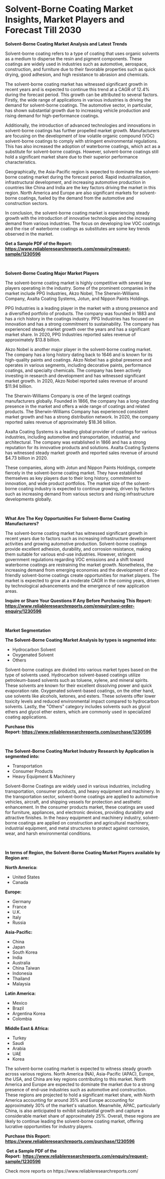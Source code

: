 <p><h1>Solvent-Borne Coating Market Insights, Market Players and Forecast Till 2030</h1></p><p><strong>Solvent-Borne Coating Market Analysis and Latest Trends</strong></p>
<p><p>Solvent-borne coating refers to a type of coating that uses organic solvents as a medium to disperse the resin and pigment components. These coatings are widely used in industries such as automotive, aerospace, construction, and furniture due to their favorable properties such as quick drying, good adhesion, and high resistance to abrasion and chemicals.</p><p>The solvent-borne coating market has witnessed significant growth in recent years and is expected to continue this trend at a CAGR of 12.4% during the forecast period. This growth can be attributed to several factors. Firstly, the wide range of applications in various industries is driving the demand for solvent-borne coatings. The automotive sector, in particular, has shown substantial growth due to increasing vehicle production and rising demand for high-performance coatings.</p><p>Additionally, the introduction of advanced technologies and innovations in solvent-borne coatings has further propelled market growth. Manufacturers are focusing on the development of low volatile organic compound (VOC) solvent-borne coatings to comply with stringent environmental regulations. This has also increased the adoption of waterborne coatings, which act as a substitute for solvent-borne coatings. However, solvent-borne coatings still hold a significant market share due to their superior performance characteristics.</p><p>Geographically, the Asia-Pacific region is expected to dominate the solvent-borne coating market during the forecast period. Rapid industrialization, infrastructural development, and increasing automotive production in countries like China and India are the key factors driving the market in this region. North America and Europe are also significant markets for solvent-borne coatings, fueled by the demand from the automotive and construction sectors.</p><p>In conclusion, the solvent-borne coating market is experiencing steady growth with the introduction of innovative technologies and the increasing demand from various industries. The focus on developing low VOC coatings and the rise of waterborne coatings as substitutes are some key trends observed in the market.</p></p>
<p><strong>Get a Sample PDF of the Report:&nbsp; <a href="https://www.reliableresearchreports.com/enquiry/request-sample/1230596">https://www.reliableresearchreports.com/enquiry/request-sample/1230596</a></strong></p>
<p>&nbsp;</p>
<p><strong>Solvent-Borne Coating Major Market Players</strong></p>
<p><p>The solvent-borne coating market is highly competitive with several key players operating in the industry. Some of the prominent companies in the market include PPG Industries, Akzo Nobel, The Sherwin-Williams Company, Axalta Coating Systems, Jotun, and Nippon Paints Holdings.</p><p>PPG Industries is a leading player in the market with a strong presence and a diversified portfolio of products. The company was founded in 1883 and has a rich history in the coatings industry. PPG Industries has focused on innovation and has a strong commitment to sustainability. The company has experienced steady market growth over the years and has a significant market share. In 2020, PPG Industries reported sales revenue of approximately $13.8 billion.</p><p>Akzo Nobel is another major player in the solvent-borne coating market. The company has a long history dating back to 1646 and is known for its high-quality paints and coatings. Akzo Nobel has a global presence and operates in various segments, including decorative paints, performance coatings, and specialty chemicals. The company has been actively investing in research and development and has witnessed significant market growth. In 2020, Akzo Nobel reported sales revenue of around $11.94 billion.</p><p>The Sherwin-Williams Company is one of the largest coatings manufacturers globally. Founded in 1866, the company has a long-standing presence in the market and offers a wide range of coatings and related products. The Sherwin-Williams Company has experienced consistent market growth and has a strong distribution network. In 2020, the company reported sales revenue of approximately $18.36 billion.</p><p>Axalta Coating Systems is a leading global provider of coatings for various industries, including automotive and transportation, industrial, and architectural. The company was established in 1866 and has a strong reputation for its innovative products and solutions. Axalta Coating Systems has witnessed steady market growth and reported sales revenue of around $4.73 billion in 2020.</p><p>These companies, along with Jotun and Nippon Paints Holdings, compete fiercely in the solvent-borne coating market. They have established themselves as key players due to their long history, commitment to innovation, and wide product portfolios. The market size of the solvent-borne coating industry is expected to continue growing, driven by factors such as increasing demand from various sectors and rising infrastructure developments globally.</p></p>
<p>&nbsp;</p>
<p><strong>What Are The Key Opportunities For Solvent-Borne Coating Manufacturers?</strong></p>
<p><p>The solvent-borne coating market has witnessed significant growth in recent years due to factors such as increasing infrastructure development activities and growing automotive production. Solvent-borne coatings provide excellent adhesion, durability, and corrosion resistance, making them suitable for various end-use industries. However, stringent government regulations regarding VOC emissions and a shift toward waterborne coatings are restraining the market growth. Nonetheless, the increasing demand from emerging economies and the development of eco-friendly solvent-borne coatings create opportunities for market players. The market is expected to grow at a moderate CAGR in the coming years, driven by technological advancements and the emergence of new application areas.</p></p>
<p><strong>Inquire or Share Your Questions If Any Before Purchasing This Report: <a href="https://www.reliableresearchreports.com/enquiry/pre-order-enquiry/1230596">https://www.reliableresearchreports.com/enquiry/pre-order-enquiry/1230596</a></strong></p>
<p>&nbsp;</p>
<p><strong>Market Segmentation</strong></p>
<p><strong>The Solvent-Borne Coating Market Analysis by types is segmented into:</strong></p>
<p><ul><li>Hydrocarbon Solvent</li><li>Oxygenated Solvent</li><li>Others</li></ul></p>
<p><p>Solvent-borne coatings are divided into various market types based on the type of solvents used. Hydrocarbon solvent-based coatings utilize petroleum-based solvents such as toluene, xylene, and mineral spirits. These solvents are known for their excellent dissolving power and quick evaporation rate. Oxygenated solvent-based coatings, on the other hand, use solvents like alcohols, ketones, and esters. These solvents offer lower toxicity levels and reduced environmental impact compared to hydrocarbon solvents. Lastly, the "Others" category includes solvents such as glycol ethers and glycol ether esters, which are commonly used in specialized coating applications.</p></p>
<p><strong>Purchase this Report:&nbsp;<a href="https://www.reliableresearchreports.com/purchase/1230596">https://www.reliableresearchreports.com/purchase/1230596</a></strong></p>
<p>&nbsp;</p>
<p><strong>The Solvent-Borne Coating Market Industry Research by Application is segmented into:</strong></p>
<p><ul><li>Transportation</li><li>Consumer Products</li><li>Heavy Equipment & Machinery</li></ul></p>
<p><p>Solvent-Borne Coatings are widely used in various industries, including transportation, consumer products, and heavy equipment and machinery. In the transportation sector, solvent-borne coatings are applied to automotive vehicles, aircraft, and shipping vessels for protection and aesthetic enhancement. In the consumer products market, these coatings are used for furniture, appliances, and electronic devices, providing durability and attractive finishes. In the heavy equipment and machinery industry, solvent-borne coatings are applied on construction and agricultural machinery, industrial equipment, and metal structures to protect against corrosion, wear, and harsh environmental conditions.</p></p>
<p>&nbsp;</p>
<p><strong>In terms of Region, the Solvent-Borne Coating Market Players available by Region are:</strong></p>
<p>
    <p> <strong> North America: </strong>
        <ul>
            <li>United States</li>
            <li>Canada</li>
        </ul>
        </p> 
    <p> <strong> Europe: </strong>
        <ul>
            <li>Germany</li>
            <li>France</li>
            <li>U.K.</li>
            <li>Italy</li>
            <li>Russia</li>
        </ul>
        </p> 
    <p> <strong> Asia-Pacific: </strong>
        <ul>
            <li>China</li>
            <li>Japan</li>
            <li>South Korea</li>
            <li>India</li>
            <li>Australia</li>
            <li>China Taiwan</li>
            <li>Indonesia</li>
            <li>Thailand</li>
            <li>Malaysia</li>
        </ul>
        </p> 
    <p> <strong> Latin America: </strong>
        <ul>
            <li>Mexico</li>
            <li>Brazil</li>
            <li>Argentina Korea</li>
            <li>Colombia</li>
        </ul>
        </p> 
    <p> <strong> Middle East & Africa: </strong>
        <ul>
            <li>Turkey</li>
            <li>Saudi</li>
            <li>Arabia</li>
            <li>UAE</li>
            <li>Korea</li>
        </ul>
    </p>
    </p>
<p><p>The solvent-borne coating market is expected to witness steady growth across various regions. North America (NA), Asia-Pacific (APAC), Europe, the USA, and China are key regions contributing to this market. North America and Europe are expected to dominate the market due to a strong presence of end-use industries such as automotive and construction. These regions are projected to hold a significant market share, with North America accounting for around 35% and Europe accounting for approximately 30% of the market's valuation. Meanwhile, APAC, particularly China, is also anticipated to exhibit substantial growth and capture a considerable market share of approximately 25%. Overall, these regions are likely to continue leading the solvent-borne coating market, offering lucrative opportunities for industry players.</p></p>
<p><strong>Purchase this Report: <a href="https://www.reliableresearchreports.com/purchase/1230596">https://www.reliableresearchreports.com/purchase/1230596</a></strong></p>
<p>&nbsp;<strong>Get a Sample PDF of the Report:&nbsp;&nbsp;<a href="https://www.reliableresearchreports.com/enquiry/request-sample/1230596">https://www.reliableresearchreports.com/enquiry/request-sample/1230596</a></strong></p>
<p><strong></strong></p>
<p>Check more reports on https://www.reliableresearchreports.com/</p>